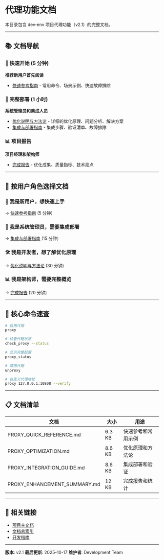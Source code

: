 # 代理功能文档

本目录包含 dev-env 项目代理功能（v2.1）的完整文档。

---

## 📚 文档导航

### 🚀 快速开始 (5 分钟)

**推荐新用户首先阅读**

- [快速参考指南](PROXY_QUICK_REFERENCE.md) - 常用命令、场景示例、快速故障排除

### 🔧 完整部署 (1 小时)

**系统管理员和集成人员**

- [优化说明与方法论](PROXY_OPTIMIZATION.md) - 详细的优化原理、问题分析、解决方案
- [集成与部署指南](PROXY_INTEGRATION_GUIDE.md) - 集成步骤、验证清单、故障排除

### 📊 项目报告

**项目经理和架构师**

- [完成报告](PROXY_ENHANCEMENT_SUMMARY.md) - 优化成果、质量指标、技术亮点

---

## 🎯 按用户角色选择文档

### 👤 我是新用户，想快速上手
→ [快速参考指南](PROXY_QUICK_REFERENCE.md) (5 分钟)

### 💼 我是系统管理员，需要集成部署
→ [集成与部署指南](PROXY_INTEGRATION_GUIDE.md) (15 分钟)

### 🛠️ 我是开发者，想了解优化原理
→ [优化说明与方法论](PROXY_OPTIMIZATION.md) (30 分钟)

### 📊 我是架构师，需要完整概览
→ [完成报告](PROXY_ENHANCEMENT_SUMMARY.md) (20 分钟)

---

## 📖 核心命令速查

```bash
# 启用代理
proxy

# 检查代理状态
check_proxy --status

# 显示完整配置
proxy_status

# 禁用代理
unproxy

# 自定义代理地址
proxy 127.0.0.1:10808 --verify
```

---

## 📋 文档清单

| 文档 | 大小 | 用途 |
|------|------|------|
| PROXY_QUICK_REFERENCE.md | 6.3 KB | 快速参考和常用示例 |
| PROXY_OPTIMIZATION.md | 8.6 KB | 优化原理和方法论 |
| PROXY_INTEGRATION_GUIDE.md | 8.6 KB | 集成部署和验证 |
| PROXY_ENHANCEMENT_SUMMARY.md | 12 KB | 完成报告和统计 |

---

## 🔗 相关链接

- [项目主文档](../../README.md)
- [文档总索引](../README.md)
- [开发指南](../../CLAUDE.md)

---

**版本**: v2.1
**最后更新**: 2025-10-17
**维护者**: Development Team
